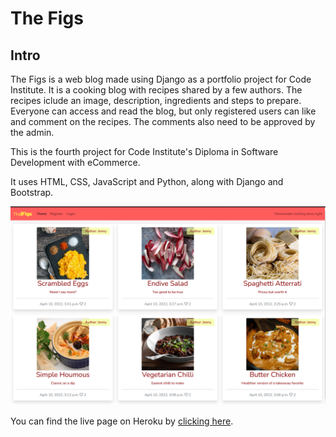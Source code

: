 # The Figs

## Intro

The Figs is a web blog made using Django as a portfolio project for Code Institute. It is a cooking blog with recipes shared by a few authors. The recipes iclude an image, description, ingredients and steps to prepare. Everyone can access and read the blog, but only registered users can like and comment on the recipes. The comments also need to be approved by the admin.

This is the fourth project for Code Institute's Diploma in Software Development with eCommerce. 

It uses HTML, CSS, JavaScript and Python, along with Django and Bootstrap.

![Main Page](./media/main.png)

You can find the live page on Heroku by [clicking here](https://thefigs.herokuapp.com/).

